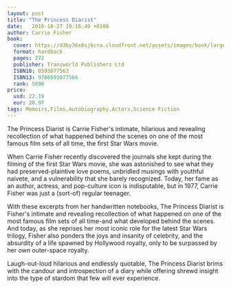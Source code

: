 ```yaml
---
layout: post
title: "The Princess Diarist"
date:   2016-10-27 19:16:49 +0100
author: Carrie Fisher
book: 
  cover: https://d3by36x8sj6cra.cloudfront.net/assets/images/book/large/9780/5930/9780593077566.jpg
  format: hardback
  pages: 272
  publisher: Transworld Publishers Ltd
  ISBN10: 0593077563
  ISBN13: 9780593077566
  rank: 5690
price: 
  usd: 22.19
  eur: 20.97
tags: Memoirs,Films,Autobiography,Actors,Science Fiction
---
```


The Princess Diarist is Carrie Fisher's intimate, hilarious and revealing recollection of what happened behind the scenes on one of the most famous film sets of all time, the first Star Wars movie. 

When Carrie Fisher recently discovered the journals she kept during the filming of the first Star Wars movie, she was astonished to see what they had preserved-plaintive love poems, unbridled musings with youthful naivete, and a vulnerability that she barely recognized. Today, her fame as an author, actress, and pop-culture icon is indisputable, but in 1977, Carrie Fisher was just a (sort-of) regular teenager. 

With these excerpts from her handwritten notebooks, The Princess Diarist is Fisher's intimate and revealing recollection of what happened on one of the most famous film sets of all time-and what developed behind the scenes. And today, as she reprises her most iconic role for the latest Star Wars trilogy, Fisher also ponders the joys and insanity of celebrity, and the absurdity of a life spawned by Hollywood royalty, only to be surpassed by her own outer-space royalty. 

Laugh-out-loud hilarious and endlessly quotable, The Princess Diarist brims with the candour and introspection of a diary while offering shrewd insight into the type of stardom that few will ever experience.